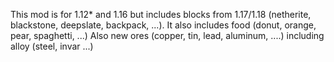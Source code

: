 This mod is for 1.12* and 1.16 but includes blocks from 1.17/1.18 (netherite, blackstone, deepslate, backpack, ...).
It also includes food (donut, orange, pear, spaghetti, ...) 
Also new ores (copper, tin, lead, aluminum, ....) including alloy (steel, invar ...)
